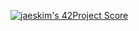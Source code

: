 [![jaeskim's 42Project Score](https://badge42.herokuapp.com/api/project/xle-baux/libft)](https://github.com/JaeSeoKim/badge42)

